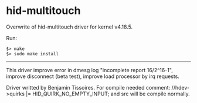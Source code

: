 hid-multitouch
==============

Overwrite of hid-multitouch driver for kernel v4.18.5.

Run:

    $> make
    $> sudo make install
    
_______________________________________
This driver improve error in dmesg log "incomplete report 16/2^16-1",
improve disconnect (beta test),
improve load processor by irq requests.

Driver writted by Benjamin Tissoires.
For compile needed comment:
//hdev->quirks |= HID_QUIRK_NO_EMPTY_INPUT;
and src will be compile normally.
